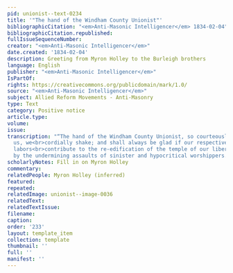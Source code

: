 ```yaml
---
pid: unionist--text-0234
title: '"The hand of the Windham County Unionist"'
bibliographicCitation: "<em>Anti-Masonic Intelligencer</em> 1834-02-04"
bibliographicCitation.republished: 
fullIssueSequenceNumber: 
creator: "<em>Anti-Masonic Intelligencer</em>"
date.created: '1834-02-04'
description: Greeting from Myron Holley to the Burleigh brothers
language: English
publisher: "<em>Anti-Masonic Intelligencer</em>"
IsPartOf: 
rights: https://creativecommons.org/publicdomain/mark/1.0/
source: "<em>Anti-Masonic Intelligencer</em>"
subject: Allied Reform Movements - Anti-Masonry
type: Text
category: Positive notice
article.type: 
volume: 
issue: 
transcription: "“The hand of the Windham County Unionist, so courteously proffered
  us, we<br>cordially shake; and shall always be glad if our respective editorial
  labors<br>contribute to the re-edification of the temple of our liberties, now becoming<br>ruinous,
  by the undermining assaults of sinister and hypocritical worshippers.”"
scholarlyNotes: Fill in on Myron Holley
commentary: 
relatedPeople: Myron Holley (inferred)
featured: 
repeated: 
relatedImage: unionist--image-0036
relatedText: 
relatedTextIssue: 
filename: 
caption: 
order: '233'
layout: template_item
collection: template
thumbnail: ''
full: ''
manifest: ''
---
```

